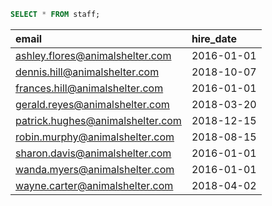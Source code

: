 ```sql
SELECT * FROM staff;
```

| email                            | hire_date  |
| :------------------------------- | :--------- |
| ashley.flores@animalshelter.com  | 2016-01-01 |
| dennis.hill@animalshelter.com    | 2018-10-07 |
| frances.hill@animalshelter.com   | 2016-01-01 |
| gerald.reyes@animalshelter.com   | 2018-03-20 |
| patrick.hughes@animalshelter.com | 2018-12-15 |
| robin.murphy@animalshelter.com   | 2018-08-15 |
| sharon.davis@animalshelter.com   | 2016-01-01 |
| wanda.myers@animalshelter.com    | 2016-01-01 |
| wayne.carter@animalshelter.com   | 2018-04-02 |

<br>

